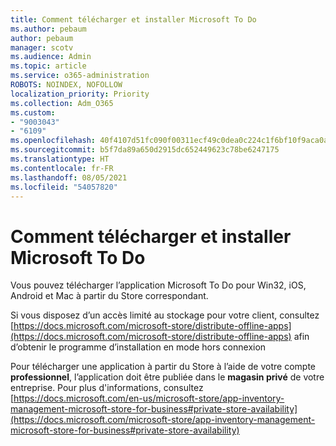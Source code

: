 ```yaml
---
title: Comment télécharger et installer Microsoft To Do
ms.author: pebaum
author: pebaum
manager: scotv
ms.audience: Admin
ms.topic: article
ms.service: o365-administration
ROBOTS: NOINDEX, NOFOLLOW
localization_priority: Priority
ms.collection: Adm_O365
ms.custom:
- "9003043"
- "6109"
ms.openlocfilehash: 40f4107d51fc090f00311ecf49c0dea0c224c1f6bf10f9aca0a0e04931e91e11
ms.sourcegitcommit: b5f7da89a650d2915dc652449623c78be6247175
ms.translationtype: HT
ms.contentlocale: fr-FR
ms.lasthandoff: 08/05/2021
ms.locfileid: "54057820"
---
```

# <a name="how-to-download-and-install-microsoft-to-do"></a>Comment télécharger et installer Microsoft To Do

Vous pouvez télécharger l’application Microsoft To Do pour Win32, iOS, Android et Mac à partir du Store correspondant.

Si vous disposez d’un accès limité au stockage pour votre client, consultez [https://docs.microsoft.com/microsoft-store/distribute-offline-apps](https://docs.microsoft.com/microsoft-store/distribute-offline-apps) afin d’obtenir le programme d’installation en mode hors connexion

Pour télécharger une application à partir du Store à l’aide de votre compte **professionnel**, l’application doit être publiée dans le **magasin privé** de votre entreprise. Pour plus d'informations, consultez [https://docs.microsoft.com/en-us/microsoft-store/app-inventory-management-microsoft-store-for-business#private-store-availability](https://docs.microsoft.com/microsoft-store/app-inventory-management-microsoft-store-for-business#private-store-availability)